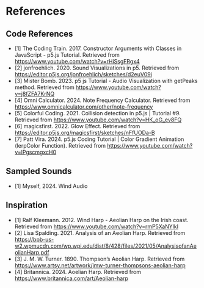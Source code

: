 # References
## Code References
- [1] The Coding Train. 2017. Constructor Arguments with Classes in JavaScript - p5.js Tutorial. Retrieved from https://www.youtube.com/watch?v=rHiSsgFRgx4 
- [2] jonfroehlich. 2020. Sound Visualizations in p5. Retrieved from https://editor.p5js.org/jonfroehlich/sketches/d2euV09i 
- [3] Mister Bomb. 2023. p5 js Tutorial - Audio Visualization with getPeaks method. Retrieved from https://www.youtube.com/watch?v=j8fZFA7KrNQ
- [4] Omni Calculator. 2024. Note Frequency Calculator. Retrieved from https://www.omnicalculator.com/other/note-frequency 
- [5] Colorful Coding. 2021.  Collision detection in p5.js | Tutorial #9. Retrieved from https://www.youtube.com/watch?v=HK_oG_ev8FQ
- [6] magicsfirst. 2022. Glow Effect. Retrieved from https://editor.p5js.org/magicsfirst/sketches/nFfUODa-B 
- [7] Patt Vira. 2024. p5.js Coding Tutorial | Color Gradient Animation (lerpColor Function). Retrieved from https://www.youtube.com/watch?v=lPgscmgxcH0 

## Sampled Sounds
- [1] Myself, 2024. Wind Audio

## Inspiration
- [1] Ralf Kleemann. 2012. Wind Harp - Aeolian Harp on the Irish coast. Retrieved from https://www.youtube.com/watch?v=rmP5XaNYlkI
- [2] Lisa Spalding. 2021. Analysis of an Aeolian Harp. Retrieved from https://bpb-us-w2.wpmucdn.com/wp.wpi.edu/dist/8/428/files/2021/05/AnalysisofanAeolianHarp.pdf
- [3] J. M. W. Turner. 1890. Thompson’s Aeolian Harp. Retrieved from https://www.artsy.net/artwork/jmw-turner-thompsons-aeolian-harp
- [4] Britannica. 2024. Aoelian Harp. Retrieved from https://www.britannica.com/art/Aeolian-harp 

